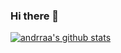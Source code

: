 ### Hi there 👋

<!--
**andrraa/andrraa** is a ✨ _special_ ✨ repository because its `README.md` (this file) appears on your GitHub profile.

Here are some ideas to get you started:

- 🔭 I’m currently working on ...
- 🌱 I’m currently learning ...
- 👯 I’m looking to collaborate on ...
- 🤔 I’m looking for help with ...
- 💬 Ask me about ...
- 📫 How to reach me: ...
- 😄 Pronouns: ...
- ⚡ Fun fact: ...
-->

[![andrraa's github stats](https://github-readme-stats.vercel.app/api?username=andrraa&count_private=true&show_icons=true)](https://github.com/anuraghazra/github-readme-stats)
